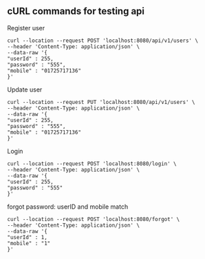 ## cURL commands for testing api
Register user

    curl --location --request POST 'localhost:8080/api/v1/users' \
    --header 'Content-Type: application/json' \
    --data-raw '{
    "userId" : 255,
    "password" : "555",
    "mobile" : "01725717136"
    }'

Update user

    curl --location --request PUT 'localhost:8080/api/v1/users' \
    --header 'Content-Type: application/json' \
    --data-raw '{
    "userId" : 255,
    "password" : "555",
    "mobile" : "01725717136"
    }'

Login 

    curl --location --request POST 'localhost:8080/login' \
    --header 'Content-Type: application/json' \
    --data-raw '{
    "userId" : 255,
    "password" : "555"
    }'

forgot password: userID and mobile match

    curl --location --request POST 'localhost:8080/forgot' \
    --header 'Content-Type: application/json' \
    --data-raw '{
    "userId" : 1,
    "mobile" : "1"
    }'